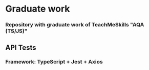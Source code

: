 # Graduate work

### Repository with graduate work of TeachMeSkills "AQA (TS/JS)"

## API Tests

### Framework: TypeScript + Jest + Axios

